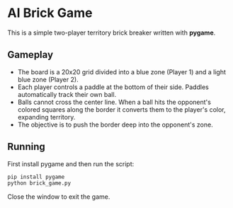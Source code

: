 # AI Brick Game

This is a simple two-player territory brick breaker written with **pygame**.

## Gameplay

- The board is a 20x20 grid divided into a blue zone (Player 1) and a light blue zone (Player 2).
- Each player controls a paddle at the bottom of their side. Paddles automatically track their own ball.
- Balls cannot cross the center line. When a ball hits the opponent's colored squares along the border it converts them to the player's color, expanding territory.
- The objective is to push the border deep into the opponent's zone.

## Running

First install pygame and then run the script:

```bash
pip install pygame
python brick_game.py
```

Close the window to exit the game.
